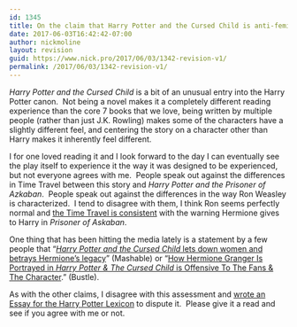 ```yaml
---
id: 1345
title: On the claim that Harry Potter and the Cursed Child is anti-feminist
date: 2017-06-03T16:42:42-07:00
author: nickmoline
layout: revision
guid: https://www.nick.pro/2017/06/03/1342-revision-v1/
permalink: /2017/06/03/1342-revision-v1/
---
```

_Harry Potter and the Cursed Child_ is a bit of an unusual entry into the Harry Potter canon.  Not being a novel makes it a completely different reading experience than the core 7 books that we love, being written by multiple people (rather than just J.K. Rowling) makes some of the characters have a slightly different feel, and centering the story on a character other than Harry makes it inherently feel different.

I for one loved reading it and I look forward to the day I can eventually see the play itself to experience it the way it was designed to be experienced, but not everyone agrees with me.  People speak out against the differences in Time Travel between this story and _Harry Potter and the Prisoner of Azkaban_.  People speak out against the differences in the way Ron Weasley is characterized.  I tend to disagree with them, I think Ron seems perfectly normal and [the Time Travel is consistent](https://www.hp-lexicon.org/2016/08/10/albus-potter-lesson-quantum-mechanics/) with the warning Hermione gives to Harry in _Prisoner of Askaban_.

One thing that has been hitting the media lately is a statement by a few people that “[_Harry Potter and the Cursed Child_ lets down women and betrays Hermione’s legacy](http://mashable.com/2016/08/17/harry-potter-cursed-child-female-characters/#dtI_uy7hyGqi)” (Mashable) or “[How Hermione Granger Is Portrayed in _Harry Potter & The Cursed Child_ is Offensive To The Fans & The Character](http://www.bustle.com/articles/177505-how-hermione-granger-is-portrayed-in-harry-potter-the-cursed-child-is-offensive-to-the).” (Bustle).

As with the other claims, I disagree with this assessment and [wrote an Essay for the Harry Potter Lexicon](https://www.hp-lexicon.org/2016/10/10/minister-teacher-either-way-hermione-still-awesome/) to dispute it.  Please give it a read and see if you agree with me or not.